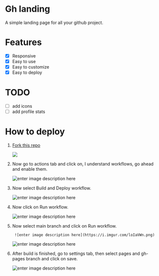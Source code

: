 # Gh landing

A simple landing page for all your github project.

# Features

- [x] Responsive
- [x] Easy to use
- [x] Easy to customize
- [x] Easy to deploy

# TODO

- [ ] add icons
- [ ] add profile stats

# How to deploy

1.  [Fork this repo](https://github.com/aumirza/gh-landing/fork)

    ![ ](https://imgur.com/e3ZfsMO.png)

2.  Now go to actions tab and click on, I understand workflows, go ahead and enable them.

    ![enter image description here](https://i.imgur.com/HXT8Ftx.png)

3.  Now select Build and Deploy workflow.

    ![enter image description here](https://i.imgur.com/cxp9SOe.png)

4.  Now click on Run workflow.

    ![enter image description here](https://i.imgur.com/vpmLmY6.png)

5.  Now select main branch and click on Run workflow.

         ![enter image description here](https://i.imgur.com/loIaVWn.png)

    ![enter image description here](https://i.imgur.com/rVYPkHb.png)

6.  After build is finished, go to settings tab, then select pages and gh-pages branch and click on save.

    ![enter image description here](https://i.imgur.com/zQ8Kb0P.png)
